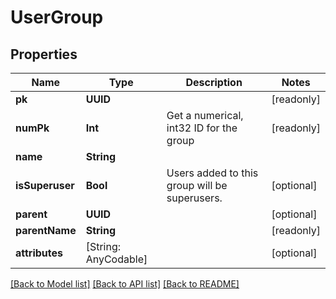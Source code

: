 # UserGroup

## Properties
Name | Type | Description | Notes
------------ | ------------- | ------------- | -------------
**pk** | **UUID** |  | [readonly] 
**numPk** | **Int** | Get a numerical, int32 ID for the group | [readonly] 
**name** | **String** |  | 
**isSuperuser** | **Bool** | Users added to this group will be superusers. | [optional] 
**parent** | **UUID** |  | [optional] 
**parentName** | **String** |  | [readonly] 
**attributes** | [String: AnyCodable] |  | [optional] 

[[Back to Model list]](../README.md#documentation-for-models) [[Back to API list]](../README.md#documentation-for-api-endpoints) [[Back to README]](../README.md)


